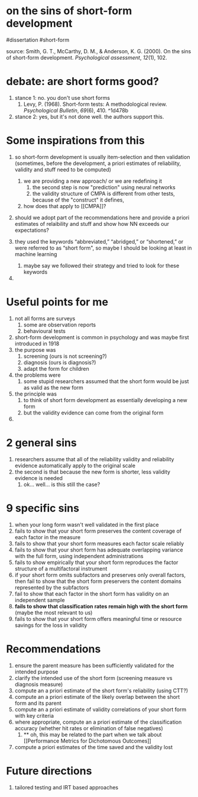 # on the sins of short-form development
#dissertation #short-form 

source: Smith, G. T., McCarthy, D. M., & Anderson, K. G. (2000). On the sins of short-form development. _Psychological assessment_, _12_(1), 102.

# debate: are short forms good?
1. stance 1: no. you don't use short forms 
	1. Levy, P. (1968). Short-form tests: A methodological review. _Psychological Bulletin_, _69_(6), 410. ^1d478b
2. stance 2: yes, but it's not done well. the authors support this.

# Some inspirations from this
1. so short-form development is usually item-selection and then validation (sometimes, before the development, a priori estimates of reliability, validity and stuff need to be computed)
	1. we are providing a new approach/ or we are redefining it
		1. the second step is now "prediction" using neural networks
		2. the validity structure of CMPA is different from other tests, because of the "construct" it defines, 
	2. how does that apply to [[CMPA]]?
2. should we adopt part of the recommendations here and provide a priori estimates of relaibility and stuff and show how NN exceeds our expectations?

3. they used the keywords “abbreviated,” “abridged,” or “shortened,” or were referred to as  “short form", so maybe I should be looking at least in machine learning
	1. maybe say we followed their strategy and tried to look for these keywords
4. 
# Useful points for me
1. not all forms are surveys
	1. some are observation reports
	2. behavioural tests
2. short-form development is common in psychology and was maybe first introduced in 1918
3. the purpose was
	1. screening (ours is not screening?)
	2. diagnosis (ours is diagnosis?)
	3. adapt the form for children
4. the problems were
	1. some stupid researchers assumed that the short form would be just as valid as the new form
5. the principle was
	1. to think of short form development as essentially developing a new form
	2. but the validity evidence can come from the original form
6. 

# 2 general sins
1. researchers assume that all of the reliability validity and reliability evidence automatically apply to the original scale
2. the second is that because the new form is shorter, less validity evidence is needed
	1. ok... well... is this still the case?

# 9 specific sins
1. when your long form wasn't well validated in the first place
2. fails to show that your short form preserves the content coverage of each factor in the measure
3. fails to show that your short form measures each factor scale reliably
4. fails to show that your short form has adequate overlapping variance with the full form, using independent administrations
5. fails to show empirically that your short form reproduces the factor structure of a multifactoral instrument
6. if your short form omits subfactors and preserves only overall factors, then fail to show that the short form preservers the content domains represented by the subfactors
7. fail to show that each factor in the short form has validity on an independent sample
8. **fails to show that classification rates remain high with the short form** (maybe the most relevant to us)
9. fails to show that your short form offers meaningful time or resource savings for the loss in validity

# Recommendations
1. ensure the parent measure has been sufficiently validated for the intended purpose
2. clarify the intended use of the short form (screening measure vs diagnosis measure)
3. compute an a priori estimate of the short form's reliability (using CTT?)
4. compute an a priori estimate of the likely overlap between the short form and its parent
5. compute an a priori estimate of validity correlations of your short form with key criteria
6. where appropriate, compute an a priori estimate of the classification accuracy (whether hit rates or elimination of false negatives)
	1. ** oh, this may be related to the part when we talk about [[Performance Metrics for Dichotomous Outcomes]]
7. compute a priori estimates of the time saved and the validity lost




# Future directions
1. tailored testing and IRT based approaches